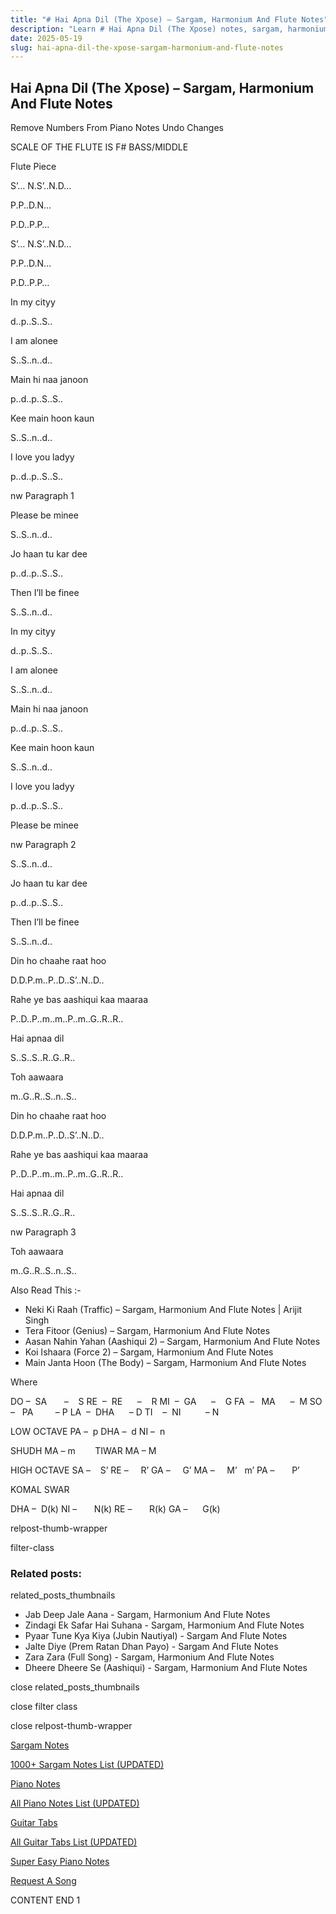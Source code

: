 ```yaml
---
title: "# Hai Apna Dil (The Xpose) – Sargam, Harmonium And Flute Notes"
description: "Learn # Hai Apna Dil (The Xpose) notes, sargam, harmonium notations and flute notes. Easy step-by-step tutorial for beginners."
date: 2025-05-19
slug: hai-apna-dil-the-xpose-sargam-harmonium-and-flute-notes
---
```


## Hai Apna Dil (The Xpose) – Sargam, Harmonium And Flute Notes

Remove Numbers From Piano Notes
Undo Changes

SCALE OF THE FLUTE IS F# BASS/MIDDLE

Flute Piece

S’… N.S’..N.D…

P.P..D.N…

P.D..P.P…

S’… N.S’..N.D…

P.P..D.N…

P.D..P.P…

In my cityy

d..p..S..S..

I am alonee

S..S..n..d..

Main hi naa janoon

p..d..p..S..S..

Kee main hoon kaun

S..S..n..d..

I love you ladyy

p..d..p..S..S..

nw Paragraph 1

Please be minee

S..S..n..d..

Jo haan tu kar dee

p..d..p..S..S..

Then I’ll be finee

S..S..n..d..

In my cityy

d..p..S..S..

I am alonee

S..S..n..d..

Main hi naa janoon

p..d..p..S..S..

Kee main hoon kaun

S..S..n..d..

I love you ladyy

p..d..p..S..S..

Please be minee

nw Paragraph 2

S..S..n..d..

Jo haan tu kar dee

p..d..p..S..S..

Then I’ll be finee

S..S..n..d..

Din ho chaahe raat hoo

D.D.P.m..P..D..S’..N..D..

Rahe ye bas aashiqui kaa maaraa

P..D..P..m..m..P..m..G..R..R..

Hai apnaa dil

S..S..S..R..G..R..

Toh aawaara

m..G..R..S..n..S..

Din ho chaahe raat hoo

D.D.P.m..P..D..S’..N..D..

Rahe ye bas aashiqui kaa maaraa

P..D..P..m..m..P..m..G..R..R..

Hai apnaa dil

S..S..S..R..G..R..

nw Paragraph 3

Toh aawaara

m..G..R..S..n..S..

Also Read This :-

* Neki Ki Raah (Traffic) – Sargam, Harmonium And Flute Notes | Arijit Singh
* Tera Fitoor (Genius) – Sargam, Harmonium And Flute Notes
* Aasan Nahin Yahan (Aashiqui 2) – Sargam, Harmonium And Flute Notes
* Koi Ishaara (Force 2) – Sargam, Harmonium And Flute Notes
* Main Janta Hoon (The Body) – Sargam, Harmonium And Flute Notes

Where

DO –  SA       –    S
RE  –  RE      –    R
MI  –  GA      –    G
FA  –   MA      –  M
SO  –   PA         – P
LA  –  DHA      – D
TI    –  NI          – N

LOW OCTAVE
PA –  p
DHA –  d
NI –  n

SHUDH MA – m        TIWAR MA – M

HIGH OCTAVE
SA –    S’
RE –     R’
GA –     G’
MA –     M’   m’
PA –       P’

KOMAL SWAR

DHA –  D(k)
NI –       N(k)
RE –       R(k)
GA –      G(k)

relpost-thumb-wrapper

filter-class

### Related posts:

related_posts_thumbnails

* Jab Deep Jale Aana - Sargam, Harmonium And Flute Notes
* Zindagi Ek Safar Hai Suhana - Sargam, Harmonium And Flute Notes
* Pyaar Tune Kya Kiya (Jubin Nautiyal) - Sargam And Flute Notes
* Jalte Diye (Prem Ratan Dhan Payo) - Sargam And Flute Notes
* Zara Zara (Full Song) - Sargam, Harmonium And Flute Notes
* Dheere Dheere Se (Aashiqui) - Sargam, Harmonium And Flute Notes

close related_posts_thumbnails

close filter class

close relpost-thumb-wrapper

[Sargam Notes](https://www.notationsworld.com/sargam-notes.html)

[1000+ Sargam Notes List (UPDATED)](https://www.notationsworld.com/all-songs-list-sargam-notes.html)

[Piano Notes](https://www.notationsworld.com/piano-notes.html)

[All Piano Notes List (UPDATED)](https://www.notationsworld.com/all-songs-list-piano-notes.html)

[Guitar Tabs](https://www.notationsworld.com/guitar-tabs.html)

[All Guitar Tabs List (UPDATED)](https://www.notationsworld.com/all-songs-list-guitar-tabs.html)

[Super Easy Piano Notes](https://studywall.in/)

[Request A Song](https://www.notationsworld.com/request-a-song.html)

CONTENT END 1

